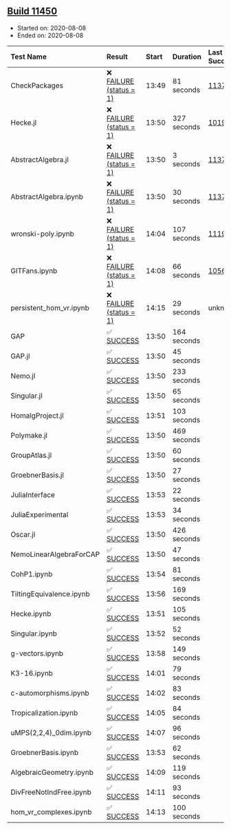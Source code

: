 ## [Build 11450](https://oscarci.mathematik.uni-kl.de/job/oscar/11450/)

* Started on: 2020-08-08
* Ended on: 2020-08-08

| Test Name    | Result | Start | Duration | Last Success | First Failure |
|:-------------|:-------|:------|:---------|:-------------|:--------------|
| CheckPackages | ❌ [FAILURE (status = 1)](https://oscarci.mathematik.uni-kl.de/job/oscar/11450/artifact/logs/build-11450/CheckPackages.log) | 13:49 | 81 seconds | [11376](https://oscarci.mathematik.uni-kl.de/job/oscar/11376/) | [11377](https://oscarci.mathematik.uni-kl.de/job/oscar/11377/) |
| Hecke.jl | ❌ [FAILURE (status = 1)](https://oscarci.mathematik.uni-kl.de/job/oscar/11450/artifact/logs/build-11450/Hecke.jl.log) | 13:50 | 327 seconds | [10197](https://oscarci.mathematik.uni-kl.de/job/oscar/10197/) | [10198](https://oscarci.mathematik.uni-kl.de/job/oscar/10198/) |
| AbstractAlgebra.jl | ❌ [FAILURE (status = 1)](https://oscarci.mathematik.uni-kl.de/job/oscar/11450/artifact/logs/build-11450/AbstractAlgebra.jl.log) | 13:50 | 3 seconds | [11376](https://oscarci.mathematik.uni-kl.de/job/oscar/11376/) | [11377](https://oscarci.mathematik.uni-kl.de/job/oscar/11377/) |
| AbstractAlgebra.ipynb | ❌ [FAILURE (status = 1)](https://oscarci.mathematik.uni-kl.de/job/oscar/11450/artifact/logs/build-11450/AbstractAlgebra.ipynb.log) | 13:50 | 30 seconds | [11376](https://oscarci.mathematik.uni-kl.de/job/oscar/11376/) | [11377](https://oscarci.mathematik.uni-kl.de/job/oscar/11377/) |
| wronski-poly.ipynb | ❌ [FAILURE (status = 1)](https://oscarci.mathematik.uni-kl.de/job/oscar/11450/artifact/logs/build-11450/wronski-poly.ipynb.log) | 14:04 | 107 seconds | [11192](https://oscarci.mathematik.uni-kl.de/job/oscar/11192/) | [11193](https://oscarci.mathematik.uni-kl.de/job/oscar/11193/) |
| GITFans.ipynb | ❌ [FAILURE (status = 1)](https://oscarci.mathematik.uni-kl.de/job/oscar/11450/artifact/logs/build-11450/GITFans.ipynb.log) | 14:08 | 66 seconds | [10566](https://oscarci.mathematik.uni-kl.de/job/oscar/10566/) | [10567](https://oscarci.mathematik.uni-kl.de/job/oscar/10567/) |
| persistent_hom_vr.ipynb | ❌ [FAILURE (status = 1)](https://oscarci.mathematik.uni-kl.de/job/oscar/11450/artifact/logs/build-11450/persistent_hom_vr.ipynb.log) | 14:15 | 29 seconds | unknown | unknown |
| GAP | ✅ [SUCCESS](https://oscarci.mathematik.uni-kl.de/job/oscar/11450/artifact/logs/build-11450/GAP.log) | 13:50 | 164 seconds |  |  |
| GAP.jl | ✅ [SUCCESS](https://oscarci.mathematik.uni-kl.de/job/oscar/11450/artifact/logs/build-11450/GAP.jl.log) | 13:50 | 45 seconds |  |  |
| Nemo.jl | ✅ [SUCCESS](https://oscarci.mathematik.uni-kl.de/job/oscar/11450/artifact/logs/build-11450/Nemo.jl.log) | 13:50 | 233 seconds |  |  |
| Singular.jl | ✅ [SUCCESS](https://oscarci.mathematik.uni-kl.de/job/oscar/11450/artifact/logs/build-11450/Singular.jl.log) | 13:50 | 65 seconds |  |  |
| HomalgProject.jl | ✅ [SUCCESS](https://oscarci.mathematik.uni-kl.de/job/oscar/11450/artifact/logs/build-11450/HomalgProject.jl.log) | 13:51 | 103 seconds |  |  |
| Polymake.jl | ✅ [SUCCESS](https://oscarci.mathematik.uni-kl.de/job/oscar/11450/artifact/logs/build-11450/Polymake.jl.log) | 13:50 | 469 seconds |  |  |
| GroupAtlas.jl | ✅ [SUCCESS](https://oscarci.mathematik.uni-kl.de/job/oscar/11450/artifact/logs/build-11450/GroupAtlas.jl.log) | 13:50 | 60 seconds |  |  |
| GroebnerBasis.jl | ✅ [SUCCESS](https://oscarci.mathematik.uni-kl.de/job/oscar/11450/artifact/logs/build-11450/GroebnerBasis.jl.log) | 13:50 | 27 seconds |  |  |
| JuliaInterface | ✅ [SUCCESS](https://oscarci.mathematik.uni-kl.de/job/oscar/11450/artifact/logs/build-11450/JuliaInterface.log) | 13:53 | 22 seconds |  |  |
| JuliaExperimental | ✅ [SUCCESS](https://oscarci.mathematik.uni-kl.de/job/oscar/11450/artifact/logs/build-11450/JuliaExperimental.log) | 13:53 | 34 seconds |  |  |
| Oscar.jl | ✅ [SUCCESS](https://oscarci.mathematik.uni-kl.de/job/oscar/11450/artifact/logs/build-11450/Oscar.jl.log) | 13:50 | 426 seconds |  |  |
| NemoLinearAlgebraForCAP | ✅ [SUCCESS](https://oscarci.mathematik.uni-kl.de/job/oscar/11450/artifact/logs/build-11450/NemoLinearAlgebraForCAP.log) | 13:50 | 47 seconds |  |  |
| CohP1.ipynb | ✅ [SUCCESS](https://oscarci.mathematik.uni-kl.de/job/oscar/11450/artifact/logs/build-11450/CohP1.ipynb.log) | 13:54 | 81 seconds |  |  |
| TiltingEquivalence.ipynb | ✅ [SUCCESS](https://oscarci.mathematik.uni-kl.de/job/oscar/11450/artifact/logs/build-11450/TiltingEquivalence.ipynb.log) | 13:56 | 169 seconds |  |  |
| Hecke.ipynb | ✅ [SUCCESS](https://oscarci.mathematik.uni-kl.de/job/oscar/11450/artifact/logs/build-11450/Hecke.ipynb.log) | 13:51 | 105 seconds |  |  |
| Singular.ipynb | ✅ [SUCCESS](https://oscarci.mathematik.uni-kl.de/job/oscar/11450/artifact/logs/build-11450/Singular.ipynb.log) | 13:52 | 52 seconds |  |  |
| g-vectors.ipynb | ✅ [SUCCESS](https://oscarci.mathematik.uni-kl.de/job/oscar/11450/artifact/logs/build-11450/g-vectors.ipynb.log) | 13:58 | 149 seconds |  |  |
| K3-16.ipynb | ✅ [SUCCESS](https://oscarci.mathematik.uni-kl.de/job/oscar/11450/artifact/logs/build-11450/K3-16.ipynb.log) | 14:01 | 79 seconds |  |  |
| c-automorphisms.ipynb | ✅ [SUCCESS](https://oscarci.mathematik.uni-kl.de/job/oscar/11450/artifact/logs/build-11450/c-automorphisms.ipynb.log) | 14:02 | 83 seconds |  |  |
| Tropicalization.ipynb | ✅ [SUCCESS](https://oscarci.mathematik.uni-kl.de/job/oscar/11450/artifact/logs/build-11450/Tropicalization.ipynb.log) | 14:05 | 84 seconds |  |  |
| uMPS(2,2,4)_0dim.ipynb | ✅ [SUCCESS](https://oscarci.mathematik.uni-kl.de/job/oscar/11450/artifact/logs/build-11450/uMPS-2-2-4-_0dim.ipynb.log) | 14:07 | 96 seconds |  |  |
| GroebnerBasis.ipynb | ✅ [SUCCESS](https://oscarci.mathematik.uni-kl.de/job/oscar/11450/artifact/logs/build-11450/GroebnerBasis.ipynb.log) | 13:53 | 62 seconds |  |  |
| AlgebraicGeometry.ipynb | ✅ [SUCCESS](https://oscarci.mathematik.uni-kl.de/job/oscar/11450/artifact/logs/build-11450/AlgebraicGeometry.ipynb.log) | 14:09 | 119 seconds |  |  |
| DivFreeNotIndFree.ipynb | ✅ [SUCCESS](https://oscarci.mathematik.uni-kl.de/job/oscar/11450/artifact/logs/build-11450/DivFreeNotIndFree.ipynb.log) | 14:11 | 93 seconds |  |  |
| hom_vr_complexes.ipynb | ✅ [SUCCESS](https://oscarci.mathematik.uni-kl.de/job/oscar/11450/artifact/logs/build-11450/hom_vr_complexes.ipynb.log) | 14:13 | 100 seconds |  |  |

